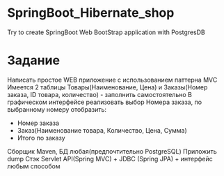 # SpringBoot_Hibernate_shop
Try to create SpringBoot Web BootStrap application with PostgresDB

# Задание
Написать простое WEB приложение с использованием паттерна MVC
Имеется 2 таблицы Товары(Наименование, Цена) и Заказы(Номер заказа, ID товара, количество) - заполнить самостоятельно
В графическом интерфейсе реализовать выбор Номера заказа, по выбранному номеру отобразить: 
- Номер заказа
- Заказ(Наименование товара, Количество, Цена, Сумма)
- Итого по заказу

Сборщик Maven, БД любая(предпочтительно PostgreSQL)
Приложить dump
Стэк Servlet API(Spring MVC) + JDBC (Spring JPA) + интерфейс любым способом
